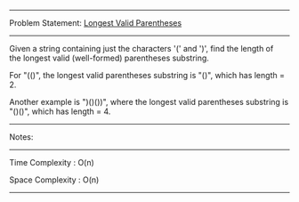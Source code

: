 ******************************************************************************
Problem Statement: [Longest Valid Parentheses](https://leetcode.com/problems/climbing-stairs/)
******************************************************************************
Given a string containing just the characters '(' and ')', find the length of	
the longest valid (well-formed) parentheses substring.


For "(()", the longest valid parentheses substring is "()", which has
length = 2.


Another example is ")()())", where the longest valid parentheses substring 
is "()()", which has length = 4.


******************************************************************************
Notes: 
******************************************************************************
Time Complexity : O(n)

Space Complexity : O(n)
******************************************************************************
